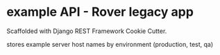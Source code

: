# example API - Rover legacy app

Scaffolded with Django REST Framework Cookie Cutter.

stores example server host names by environment (production, test, qa)
